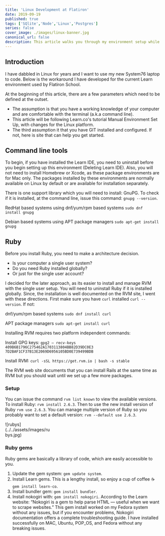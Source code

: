 ```yaml
---
title: 'Linux Development at Flatiron'
date: 2019-09-19
published: true
tags: ['SQlite','Node','Linux','Postgres']
series: false
cover_image: ./images/linux-banner.jpg
canonical_url: false
description: This article walks you through my environment setup while I was attending Flatiron School Bootcamp in Software Engineering.
---
```


## Introduction
I have dabbled in Linux for years and I want to use my new System76 laptop to code. Below is the workaround I have developed for the current Learn environment used by Flatiron School.

At the beginning of this article, there are a few parameters which need to be defined at the outset.
- The assumption is that you have a working knowledge of your computer and are comfortable with the terminal (a.k.a command line).
- This article will be following Learn.co's tutorial Manual Environment Set Up, with changes for the Linux platform.
- The third assumption it that you have GIT installed and configured. If not, here is site that can help you get started.

## Command line tools
To begin, if you have installed the Learn IDE, you need to uninstall before you begin setting up this environment (Deleting Learn IDE). Also, you will not need to install Homebrew or Xcode, as these package environments are for Mac only. The packages installed by these environments are normally available on Linux by default or are available for installation separately.

There is one support library which you will need to install: GnuPG. To check if it is installed, at the command line, issue this command: `gnupg --version`.

RedHat based systems using dnf/yum/rpm based systems `sudo dnf install gnupg`

Debian based systems using APT package managers
`sudo apt-get install gnupg`

## Ruby
Before you install Ruby, you need to make a architecture decision.
- Is your computer a single user system?
- Do you need Ruby installed globally?
- Or just for the single user account?

I decided for the later approach, as its easier to install and manage RVM with the single user setup. You will need to uninstall Ruby if it is installed globally. Since, the installation is well documented on the RVM site, I went with these directions. First make sure you have `curl` installed `curl --version`. If not:

dnf/yum/rpm based systems
`sudo dnf install curl`

APT package managers
`sudo apt-get install curl`

Installing RVM requires two platform independent commands:

Install GPG keys:
`gpg2 — recv-keys 409B6B1796C275462A1703113804BB82D39DC0E3 7D2BAF1CF37B13E2069D6956105BD0E739499BDB`

Install RVM:
`curl -sSL https://get.rvm.io | bash -s stable`

The RVM web site documents that you can install Rails at the same time as RVM but you should wait until we set up a few more packages.

### Setup
You can issue the command `rvm list known` to view the available versions. To install Ruby: `rvm install 2.6.3`. Then to use the new install version of Ruby `rvm use 2.6.3`. You can manage multiple version of Ruby so you probably want to set a default version: `rvm --default use 2.6.3`.



<div style="width: 150px; height: auto" >
    ![rubys](../../assets/images/rubys.jpg)
</div>

### Ruby gems
Ruby gems are basically a library of code, which are easily accessible to you.
1. Update the gem system: `gem update system`.
2. Install Learn gems. This is a lengthy install, so enjoy a cup of coffee ☕️ `gem install learn-co`.
3. Install bundler gem: `gem install bundler`.
4. Install nokogiri with: `gem install nokogiri`. According to the Learn website: “Nokogiri is a gem to help parse HTML — useful when we want to scrape websites.” This gem install worked on my Fedora system without any issues, but if you encounter problems, Nokogiri documentation offers a complete troubleshooting guide. I have installed successfully on MAC, Ubuntu, POP_OS, and Fedora without any breaking issues.

